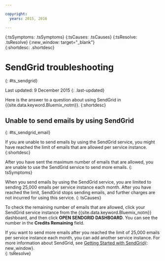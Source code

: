 ```yaml
---

copyright:
  years: 2015, 2016

---
```



{:tsSymptoms: .tsSymptoms} 
{:tsCauses: .tsCauses} 
{:tsResolve: .tsResolve} 
{:new_window: target="_blank"}  
{:shortdesc: .shortdesc}

# SendGrid troubleshooting
{: #ts_sendgrid}

Last updated: 9 December 2015
{: .last-updated}

Here is the answer to a question about using SendGrid in {{site.data.keyword.Bluemix_notm}}.
{:shortdesc}


## Unable to send emails by using SendGrid
{: #ts_sendgrid_email}

If you are unable to send emails by using the SendGrid service, you might have reached the limit of emails that are allowed per service instance.
{:shortdesc}


After you have sent the maximum number of emails that are allowed, you are unable to use the SendGrid service to send more emails.
{: tsSymptoms}


When you send emails by using the SendGrid service, you are limited to sending 25,000 emails per service instance each month. After you have reached the limit, SendGrid stops sending emails, and further charges are not incurred for using this service.
{: tsCauses}

To check the remaining number of emails that are allowed, click your SendGrid service instance from the {{site.data.keyword.Bluemix_notm}} dashboard, and then click **OPEN SENDGRID DASHBOARD**. You can see the number in the **Credits Remaining** field.


If you want to send more emails after you reached the limit of 25,000 emails per service instance each month, you can add another service instance. For more information about SendGrid, see [Getting Started with SendGrid](https://sendgrid.com/docs/index.html){: new_window}.    
{: tsResolve}

